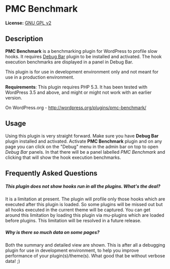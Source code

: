 PMC Benchmark
=============

**License:** [GNU GPL v2](http://www.gnu.org/licenses/gpl-2.0.html)

## Description ##

**PMC Benchmark** is a benchmarking plugin for WordPress to profile slow hooks. It requires [Debug Bar](http://wordpress.org/plugins/debug-bar/) plugin to be installed and activated. The hook execution benchmarks are displayed in a panel in Debug Bar.

This plugin is for use in development environment only and not meant for use in a production environment.

**Requirements**: This plugin requires PHP 5.3. It has been tested with WordPress 3.5 and above, and might or might not work with an earlier version.

On WordPress.org - http://wordpress.org/plugins/pmc-benchmark/

## Usage ##

Using this plugin is very straight forward. Make sure you have __Debug Bar__ plugin installed and activated. Activate **PMC Benchmark** plugin and on any page you can click on the "Debug" menu in the admin bar on top to open _Debug Bar_ panels. In that there will be a panel labelled _PMC Benchmark_ and clicking that will show the hook execution benchmarks.

## Frequently Asked Questions ##

##### This plugin does not show hooks run in all the plugins. What's the deal?

It is a limitation at present. The plugin will profile only those hooks which are executed after this plugin is loaded. So some plugins will be missed out but all hooks executed in the current theme will be captured. You can get around this limitation by loading this plugin via mu-plugins which are loaded before plugins. This limitation will be resolved in a future release.

##### Why is there so much data on some pages?

Both the summary and detailed view are shown. This is after all a debugging plugin for use in development environment, to help you improve performance of your plugin(s)/theme(s). What good that be without verbose data! ;)

